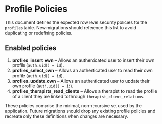 # Profile Policies

This document defines the expected row level security policies for the `profiles` table. New migrations should reference this list to avoid duplicating or redefining policies.

## Enabled policies

1. **profiles_insert_own** – Allows an authenticated user to insert their own profile (`auth.uid() = id`).
2. **profiles_select_own** – Allows an authenticated user to read their own profile (`auth.uid() = id`).
3. **profiles_update_own** – Allows an authenticated user to update their own profile (`auth.uid() = id`).
4. **profiles_therapists_read_clients** – Allows a therapist to read the profile of a client they are linked to through `therapist_client_relations`.

These policies comprise the minimal, non-recursive set used by the application. Future migrations should drop any existing profile policies and recreate only these definitions when changes are necessary.
